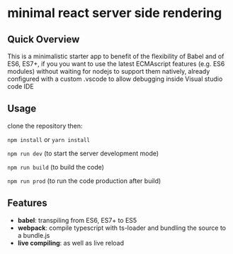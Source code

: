 # minimal react server side rendering

## Quick Overview

This is a minimalistic starter app to benefit of the flexibility of Babel and of ES6, ES7+,
if you you want to use the latest ECMAscript features (e.g. ES6 modules)
without waiting for nodejs to support them natively, already configured with a custom .vscode to allow debugging inside Visual studio code IDE

## Usage

clone the repository then:

`npm install` or `yarn install`

`npm run dev` (to start the server development mode)

`npm run build` (to build the code)

`npm run prod` (to run the code production after build)

## Features

-   **babel**: transpiling from ES6, ES7+ to ES5
-   **webpack**: compile typescript with ts-loader and bundling the source to a bundle.js
-   **live compiling**: as well as live reload
